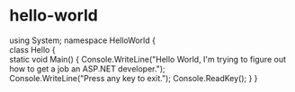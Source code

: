 # hello-world


using System;
namespace HelloWorld
{    
   class Hello 
    {        
        static void Main() 
        {
            Console.WriteLine("Hello World, I'm trying to figure out how to get a job an ASP.NET developer.");            
            Console.WriteLine("Press any key to exit.");
            Console.ReadKey();
        }
    }
